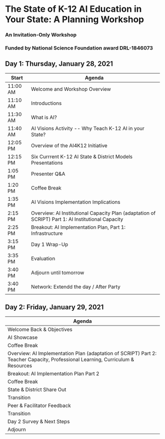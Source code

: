 # The State of K-12 AI Education in Your State: A Planning Workshop
### An Invitation-Only Workshop
### Funded by National Science Foundation award DRL-1846073

## Day 1: Thursday, January 28, 2021

|Start|Agenda|
|-----|------|
|11:00 AM| Welcome and Workshop Overview
|11:10 AM| Introductions
|11:30 AM| What is AI?
|11:40 AM| AI Visions Activity -- Why Teach K-12 AI in your State?
|12:05 PM| Overview of the AI4K12 Initiative
|12:15 PM| Six Currrent K-12 AI State & District Models Presentations
|1:05 PM| Presenter Q&A
|1:20 PM| Coffee Break
|1:35 PM| AI Visions Implementation Implications
|2:15 PM| Overview: AI Institutional Capacity Plan (adaptation of SCRIPT) Part 1: AI Institutional Capacity
|2:25 PM| Breakout: AI Implementation Plan, Part 1: Infrastructure
|3:15 PM| Day 1 Wrap-Up
|3:35 PM| Evaluation
|3:40 PM| Adjourn until tomorrow
|3:40 PM| Network: Extendd the day / After Party

## Day 2: Friday, January 29, 2021
|Agenda|
|------|
| Welcome Back & Objectives
| AI Showcase
| Coffee Break
| Overview: AI Implementation Plan (adaptation of SCRIPT) Part 2: Teacher Capacity, Professional Learning, Curriculum & Resources
| Breakout: AI Implementation Plan Part 2
| Coffee Break
| State & District Share Out
| Transition
| Peer & Facilitator Feedback
| Transition
| Day 2 Survey & Next Steps
| Adjourn



